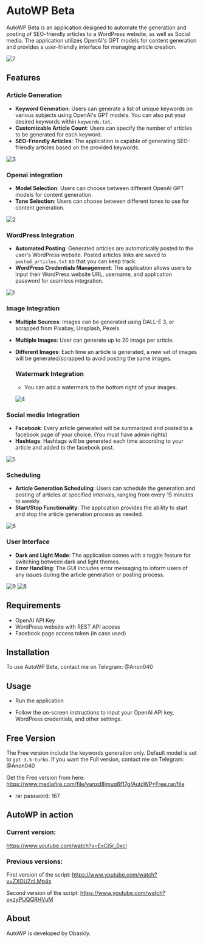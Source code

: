 # AutoWP Beta

AutoWP Beta is an application designed to automate the generation and posting of SEO-friendly articles to a WordPress website, as well as Social media. The application utilizes OpenAI's GPT models for content generation and provides a user-friendly interface for managing article creation.

![7](https://github.com/obaskly/AutoWP/assets/11092871/1534ca36-88fb-4b82-8caa-fcbb201924ee)


## Features

### Article Generation

- **Keyword Generation**: Users can generate a list of unique keywords on various subjects using OpenAI's GPT models. You can also put your desired keywords within `keywords.txt`.
- **Customizable Article Count**: Users can specify the number of articles to be generated for each keyword.
- **SEO-Friendly Articles**: The application is capable of generating SEO-friendly articles based on the provided keywords.

![3](https://github.com/obaskly/AutoWP/assets/11092871/b3197edf-c433-4087-95fa-474d062f4764)

### Openai integration

- **Model Selection**: Users can choose between different OpenAI GPT models for content generation.
- **Tone Selection**: Users can choose between different tones to use for content generation.

![2](https://github.com/obaskly/AutoWP/assets/11092871/54a1c979-f5d1-49db-bbf3-57ca1d7e0a87)

### WordPress Integration

- **Automated Posting**: Generated articles are automatically posted to the user's WordPress website. Posted articles links are saved to `posted_articles.txt` so that you can keep track.
- **WordPress Credentials Management**: The application allows users to input their WordPress website URL, username, and application password for seamless integration.

![1](https://github.com/obaskly/AutoWP/assets/11092871/bd0c5212-d28f-4bc1-8f62-665679f5fffb)


### Image Integration

- **Multiple Sources**: Images can be generated using DALL-E 3, or scrapped from Pixabay, Unsplash, Pexels.
- **Multiple Images**: User can generate up to 20 image per article.
- **Different Images**: Each time an article is generated, a new set of images will be generated/scrapped to avoid posting the same images.

  ### Watermark Integration

  - You can add a watermark to the bottom right of your images.

  ![4](https://github.com/obaskly/AutoWP/assets/11092871/49edd92d-66e4-43af-b94d-c31a72b96a13)

### Social media Integration

- **Facebook**: Every article generated will be summarized and posted to a facebook page of your choice. (You must have admin rights)
- **Hashtags**: Hashtags will be generated each time according to your article and added to the facebook post.

![5](https://github.com/obaskly/AutoWP/assets/11092871/7a90086d-f7f0-4cb1-802c-f15eaf89c7bb)


### Scheduling

- **Article Generation Scheduling**: Users can schedule the generation and posting of articles at specified intervals, ranging from every 15 minutes to weekly.
- **Start/Stop Functionality**: The application provides the ability to start and stop the article generation process as needed.

![6](https://github.com/obaskly/AutoWP/assets/11092871/1b443a49-a8a4-46cb-a203-00d46be101fb)

### User Interface

- **Dark and Light Mode**: The application comes with a toggle feature for switching between dark and light themes.
- **Error Handling**: The GUI includes error messaging to inform users of any issues during the article generation or posting process.

![9](https://github.com/obaskly/AutoWP/assets/11092871/e89f5f44-4816-44bc-8679-5cf288359083)
![8](https://github.com/obaskly/AutoWP/assets/11092871/56bf5085-e58a-4a8b-ac03-5728f50381b8)

## Requirements

- OpenAI API Key
- WordPress website with REST API access
- Facebook page access token (in case used)

## Installation

To use AutoWP Beta, contact me on Telegram: @Anon040

## Usage

- Run the application

- Follow the on-screen instructions to input your OpenAI API key, WordPress credentials, and other settings.

## Free Version

The Free version include the keywords generation only. Default model is set to `gpt-3.5-turbo`. If you want the Full version, contact me on Telegram: @Anon040

Get the Free version from here: https://www.mediafire.com/file/yanxd8jmuq6f17g/AutoWP+Free.rar/file

- rar password: 167

## AutoWP in action

### Current version:

https://www.youtube.com/watch?v=ExCj5r_0xcI

### Previous versions:

First version of the script: https://www.youtube.com/watch?v=ZXOUZcLMp4s

Second version of the script: https://www.youtube.com/watch?v=zyPUQQRHVuM

## About

AutoWP is developed by Obaskly.
